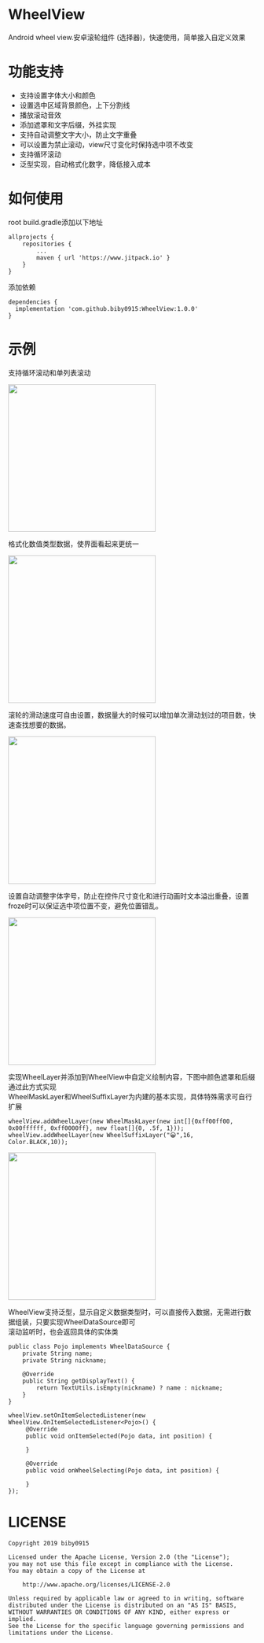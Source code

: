 # WheelView
Android wheel view.安卓滚轮组件 (选择器)，快速使用，简单接入自定义效果

# 功能支持

* 支持设置字体大小和颜色
* 设置选中区域背景颜色，上下分割线
* 播放滚动音效
* 添加遮罩和文字后缀，外挂实现
* 支持自动调整文字大小，防止文字重叠
* 可以设置为禁止滚动，view尺寸变化时保持选中项不改变
* 支持循环滚动
* 泛型实现，自动格式化数字，降低接入成本

# 如何使用

root build.gradle添加以下地址
```
allprojects {
    repositories {
		...
		maven { url 'https://www.jitpack.io' }
	}
}
```

添加依赖
```
dependencies {
  implementation 'com.github.biby0915:WheelView:1.0.0'
}
```

# 示例

支持循环滚动和单列表滚动  

<img src="https://github.com/biby0915/WheelView/blob/master/preview/circle.gif" width ="300"/>

格式化数值类型数据，使界面看起来更统一

<img src="https://github.com/biby0915/WheelView/blob/master/preview/format.gif" width ="300"/>

滚轮的滑动速度可自由设置，数据量大的时候可以增加单次滑动划过的项目数，快速查找想要的数据。

<img src="https://github.com/biby0915/WheelView/blob/master/preview/friction.gif" width ="300"/>

设置自动调整字体字号，防止在控件尺寸变化和进行动画时文本溢出重叠，设置froze时可以保证选中项位置不变，避免位置错乱。

<img src="https://github.com/biby0915/WheelView/blob/master/preview/resize_pin.gif" width ="300"/>

实现WheelLayer并添加到WheelView中自定义绘制内容，下图中颜色遮罩和后缀通过此方式实现  
WheelMaskLayer和WheelSuffixLayer为内建的基本实现，具体特殊需求可自行扩展

```
wheelView.addWheelLayer(new WheelMaskLayer(new int[]{0xff00ff00, 0x00ffffff, 0xff0000ff}, new float[]{0, .5f, 1}));
wheelView.addWheelLayer(new WheelSuffixLayer("😀",16, Color.BLACK,10));
```

<img src="https://github.com/biby0915/WheelView/blob/master/preview/mix.gif" width ="300"/>

WheelView支持泛型，显示自定义数据类型时，可以直接传入数据，无需进行数据组装，只要实现WheelDataSource即可  
滚动监听时，也会返回具体的实体类
```
public class Pojo implements WheelDataSource {
    private String name;
    private String nickname;

    @Override
    public String getDisplayText() {
        return TextUtils.isEmpty(nickname) ? name : nickname;
    }
}
```

```
wheelView.setOnItemSelectedListener(new WheelView.OnItemSelectedListener<Pojo>() {
     @Override
     public void onItemSelected(Pojo data, int position) {
                
     }

     @Override
     public void onWheelSelecting(Pojo data, int position) {

     }
});
```

# LICENSE

```
Copyright 2019 biby0915

Licensed under the Apache License, Version 2.0 (the "License");
you may not use this file except in compliance with the License.
You may obtain a copy of the License at

    http://www.apache.org/licenses/LICENSE-2.0

Unless required by applicable law or agreed to in writing, software
distributed under the License is distributed on an "AS IS" BASIS,
WITHOUT WARRANTIES OR CONDITIONS OF ANY KIND, either express or implied.
See the License for the specific language governing permissions and
limitations under the License.
```
